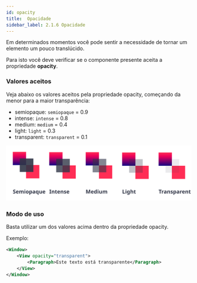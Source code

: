 ```yaml
---
id: opacity
title:  Opacidade
sidebar_label: 2.1.6 Opacidade
---
```


Em determinados momentos você pode sentir a necessidade de tornar um elemento um pouco translúcido.

Para isto você deve verificar se o componente presente aceita a propriedade **opacity**.


### Valores aceitos

Veja abaixo os valores aceitos pela propriedade opacity, começando da menor para a maior transparência:

* semiopaque: `semiopaque` = 0.9
* intense: `intense` = 0.8
* medium: `medium` = 0.4
* light: `light` = 0.3
* transparent: `transparent` = 0.1

![OpacityLevels](assets/images_prop_base/OpacityLevels.svg)


### Modo de uso

Basta utilizar um dos valores acima dentro da propriedade opacity. 

Exemplo:
```xml
<Window>
    <View opacity="transparent">
        <Paragraph>Este texto está transparente</Paragraph>
    </View>
</Window>
```

